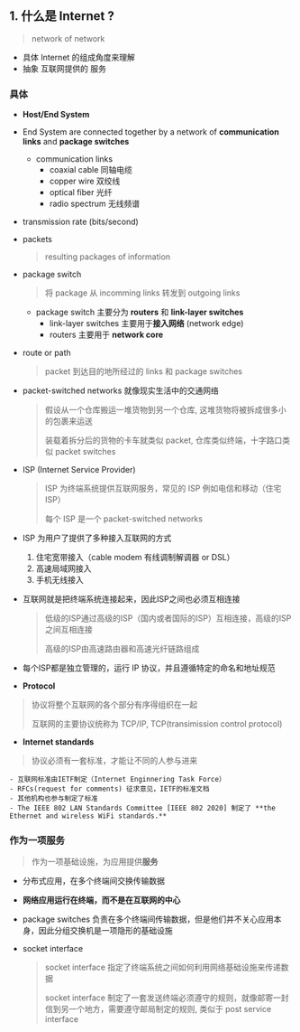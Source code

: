 ## 1. 什么是 Internet ?
> network of network
- 具体 Internet 的组成角度来理解
- 抽象 互联网提供的 服务
### 具体
  - **Host/End System**
  - End System are connected together by a network of **communication links** and **package switches**
    - communication links
      - coaxial cable 同轴电缆
      - copper wire 双绞线
      - optical fiber 光纤
      - radio spectrum 无线频谱
  - transmission rate (bits/second)
  - packets

    > resulting packages of information

  - package switch

    > 将 package 从 incomming links 转发到 outgoing links

    - package switch 主要分为 **routers** 和 **link-layer switches**
      - link-layer switches 主要用于**接入网络** (network edge)
      - routers 主要用于 **network core**

  - route or path

    > packet 到达目的地所经过的 links 和 package switches

  - packet-switched networks 就像现实生活中的交通网络

    > 假设从一个仓库搬运一堆货物到另一个仓库, 这堆货物将被拆成很多小的包裹来运送
    >
    > 装载着拆分后的货物的卡车就类似 packet, 仓库类似终端，十字路口类似 packet switches

  - ISP (Internet Service Provider)

    > ISP 为终端系统提供互联网服务，常见的 ISP 例如电信和移动（住宅ISP）
    >
    > 每个 ISP 是一个 packet-switched networks

  - ISP 为用户了提供了多种接入互联网的方式

    1. 住宅宽带接入（cable modem 有线调制解调器 or DSL）
    2. 高速局域网接入
    3. 手机无线接入

  - 互联网就是把终端系统连接起来，因此ISP之间也必须互相连接

    > 低级的ISP通过高级的ISP（国内或者国际的ISP）互相连接，高级的ISP之间互相连接
    >
    > 高级的ISP由高速路由器和高速光纤链路组成

  - 每个ISP都是独立管理的，运行 IP 协议，并且遵循特定的命名和地址规范

  - **Protocol**

  > 协议将整个互联网的各个部分有序得组织在一起
  >
  > 互联网的主要协议统称为 TCP/IP, TCP(transimission control protocol)

  - **Internet standards**

  > 协议必须有一套标准，才能让不同的人参与进来

    - 互联网标准由IETF制定（Internet Enginnering Task Force）
    - RFCs(request for comments) 征求意见，IETF的标准文档
    - 其他机构也参与制定了标准
    - The IEEE 802 LAN Standards Committee [IEEE 802 2020] 制定了 **the Ethernet and wireless WiFi standards.**

### 作为一项服务

> 作为一项基础设施，为应用提供**服务**

  - 分布式应用，在多个终端间交换传输数据
  - **网络应用运行在终端，而不是在互联网的中心**
  - package switches 负责在多个终端间传输数据，但是他们并不关心应用本身，因此分组交换机是一项隐形的基础设施
  - socket interface

    > socket interface 指定了终端系统之间如何利用网络基础设施来传递数据
    >
    > socket interface 制定了一套发送终端必须遵守的规则，就像邮寄一封信到另一个地方，需要遵守邮局制定的规则,
    > 类似于 post service interface
